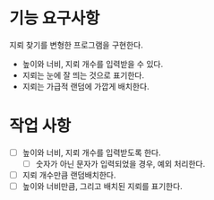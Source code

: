 # 기능 요구사항
지뢰 찾기를 변형한 프로그램을 구현한다.

- 높이와 너비, 지뢰 개수를 입력받을 수 있다.
- 지뢰는 눈에 잘 띄는 것으로 표기한다.
- 지뢰는 가급적 랜덤에 가깝게 배치한다.


# 작업 사항
- [ ] 높이와 너비, 지뢰 개수를 입력받도록 한다.
  - [ ] 숫자가 아닌 문자가 입력되었을 경우, 예외 처리한다.
- [ ] 지뢰 개수만큼 랜덤배치한다.
- [ ] 높이와 너비만큼, 그리고 배치된 지뢰를 표기한다.
